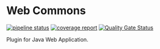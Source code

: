# Web Commons

[![pipeline status](http://repository.dimas-maryanto.com/jobs/tabeldata/plugins/web-commons/badges/2020.05.31.09.32-release/pipeline.svg)](http://repository.dimas-maryanto.com/jobs/tabeldata/plugins/web-commons/-/commits/2020.05.31.09.32-release)
[![coverage report](http://repository.dimas-maryanto.com/jobs/tabeldata/plugins/web-commons/badges/master/coverage.svg)](http://repository.dimas-maryanto.com/jobs/tabeldata/plugins/web-commons/commits/2020.05.31.09.32-release)
[![Quality Gate Status](http://repository.dimas-maryanto.com:8024/api/project_badges/measure?project=commons-web-plugins&metric=alert_status)](http://repository.dimas-maryanto.com:8024/dashboard?id=commons-web-plugins)

Plugin for Java Web Application.
